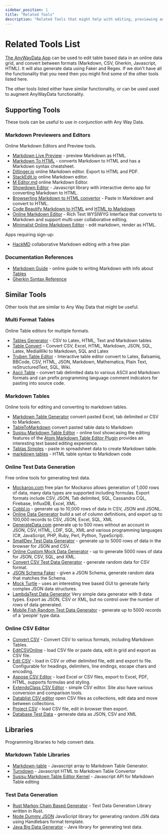 ```yaml
---
sidebar_position: 1
title: "Related Tools"
description: "Related Tools that might help with editing, previewing and converting between data formats like Markdown, CSV, HTML, PDF."
---
```


# Related Tools List

[The AnyWayData App](https://anywaydata.com/app.html) can be used to edit table based data in an online data grid, and convert between formats (Markdown, CSV, Gherkin, Javascript, HTML). It will also generate data using Faker and Regex. If we don't have all the functionality that you need then you might find some of the other tools listed here.

The other tools listed either have similar functionality, or can be used used to augment AnyWayData functionality.

## Supporting Tools

These tools can be useful to use in conjunction with Any Way Data.

### Markdown Previewers and Editors

Online Markdown Editors and Preview tools.

- [Markdown Live Preview](https://markdownlivepreview.com/) - preview Markdown as HTML.
- [Markdown To HTML](https://markdowntohtml.com/) - converts Markdown to HTML and has a Markdown syntax cheatsheet.
- [Dillinger.io](https://dillinger.io/) online Markdown editor. Export to HTML and PDF.
- [StackEdit.io](https://stackedit.io/) online Markdown editor.
- [M Editor.md](https://pandao.github.io/editor.md/en.html) online Markdown Editor.
- [Showdown Editor](http://demo.showdownjs.com/) - Javascript library with interactive demo app for converting Markdown to HTML.
- [Browserling Markdown to HTML convertor](https://www.browserling.com/tools/markdown-to-html) - Paste in Markdown and convert to HTML.
- [Code Beautify Markdown to HTML](https://codebeautify.org/markdown-to-html) and [HTML to Markdown](https://codebeautify.org/html-to-markdown)
- [Online Markdown Editor](https://onlinemarkdowneditor.dev/) - Rich Text WYSIWYG Interface that converts to Markdown and support multi-user collaborative editing.
- [Minimalist Online Markdown Editor](https://markdown.pioul.fr/) - edit markdown, render as HTML.

Apps requiring sign-up:

- [HackMD](https://hackmd.io/) collaborative Markdown editing with a free plan

### Documentation References

- [Markdown Guide](https://www.markdownguide.org/) - online guide to writing Markdown with info about [Tables](https://www.markdownguide.org/extended-syntax/#markdown-processors)
- [Gherkin Syntax Reference](https://cucumber.io/docs/gherkin/reference/)

## Similar Tools

Other tools that are similar to Any Way Data that might be useful.

### Multi Format Tables

Online Table editors for multiple formats.

- [Tables Generator](https://www.tablesgenerator.com/) - CSV to Latex, HTML, Text and Markdown tables
- [Table Convert](https://tableconvert.com/) - Convert CSV, Excel, HTML, Markdown, JSON, SQL, Latex, MediaWiki to Markdown, SQL and Latex
- [Truben Table Editor](https://truben.no/table/) - Interactive table editor convert to Latex, Balsamiq, BBCode, CSV, HTML, JSON, Markdown, Mathematica, Plain Text, reStructuredText, SQL, Wiki.
- [Ascii Table](https://ozh.github.io/ascii-tables/) - convert tab delimited data to various ASCII and Markdown formats and can prefix programming language comment indicators for pasting into source code.

### Markdown Tables

Online tools for editing and converting to markdown tables.

- [Markdown Table Generator](https://jakebathman.github.io/Markdown-Table-Generator/) convert pasted Excel, tab delimited or CSV to Markdown.
- [TableToMarkdown](https://tabletomarkdown.com/) convert pasted table data to Markdown
- [Susisu Markdown Table Editor](https://susisu.github.io/mte-demo/) - online tool showcasing the editing features of the [Atom Markdown Table Editor Plugin](https://atom.io/packages/markdown-table-editor) provides an interesting text based editing experience.
- [Tablas Simples](http://mirrodriguezlombardo.com/Tablas-simples/) - paste in spreadsheet data to create Markdown table.
- [markdown tables](https://jmalarcon.github.io/markdowntables/) - HTML table syntax to Markdown code


### Online Test Data Generation

Free online tools for generating test data.

- [Mockaroo.com](https://www.mockaroo.com/) free plan for Mockaroo allows generation of 1,000 rows of data, many data types are supported including formulas. Export formats include CSV, JSON, Tab delimited, SQL, Cassandra CQL, Firebase, InfluxDB, Excel, XML.
- [Cobbl.io](https://cobbl.io/) - generate up to 10,000 rows of data in CSV, JSON and JSONL.
- [Online Data Generator](https://www.onlinedatagenerator.com/) build a set of column definitions, and export up to 100,000 records to CSV, JSON, Excel, SQL, XML
- [GenerateData.com](https://generatedata.com/) generate up to 500 rows without an account in JSON, CSV, HTML, LDIF, SQL, XML and various programming languages (C#, JavaScript, PHP, Ruby, Perl, Python, TypeScript).
- [SmallDev Test Data Generator](https://smalldev.tools/test-data-generator-online) - generate up to 5000 rows of data in the browser for JSON and CSV.
- [Online Custom Mock Data Generator](https://www.onlinewebtoolkit.com/generatedata) - up to generate 5000 rows of data for JSON, CSV, SQL, and XML.
- [Convert CSV Test Data Generator](https://www.convertcsv.com/generate-test-data.htm) - generate random data for CSV format.
- [JSON Schema Faker](https://json-schema-faker.js.org/) - given a JSON Schema, generate random data that matches the Schema.
- [Mock Turtle](https://mockturtle.net/) - uses an interesting tree based GUI to generate fairly complex JSON data structures.
- [LambdaTest Data Generator](https://www.lambdatest.com/free-online-tools/test-data-generator) Very simple data generator with 9 data types. Export as JSON, CSV or XML, but no control over the number of rows of data generated.
- [Mobile Fish Random Test Data Generator](https://www.mobilefish.com/services/random_test_data_generator/random_test_data_generator.php) - generate up to 5000 records of a 'people' type data.

### Online CSV Editor

- [Convert CSV](https://www.convertcsv.com/csv-to-markdown.htm) - Convert CSV to various formats, including Markdown Tables.
- [EditCSVOnline](https://www.editcsvonline.com/) - load CSV file or paste data, edit in grid and export as CSV file.
- [Edit CSV](https://edit-csv.net/) - load in CSV or other delimited file, edit and export to file. Configurable for headings, delimiters, line endings, escape chars and encoding.
- [Aspose CSV Editor](https://products.aspose.app/cells/editor/csv) - load Excel or CSV files, export to Excel, PDF, HTML, supports formulas and styling.
- [ExtendsClass CSV Editor](https://extendsclass.com/csv-editor.html) - simple CSV editor. Site also have various conversion and comparison tools.
- [Datablist CSV editor](https://app.datablist.com/home) open CSV files as collections, edit data and move between collections.
- [Project CSV](https://projectcsv.github.io/) - load CSV file, edit in browser then export.
- [Database Test Data](https://www.databasetestdata.com/) - generate data as JSON, CSV and XML

## Libraries

Programming libraries to help convert data.

### Markdown Table Libraries

- [Markdown-table](https://github.com/wooorm/markdown-table) - Javascript array to Markdown Table Generator.
- [Turndown](https://github.com/mixmark-io/turndown) - Javascript HTML to Markdown Table Convertor
- [Susisu Markdown Table Editor Kernel](https://github.com/susisu/mte-kernel) - Javascript API for Markdown Table editing

### Test Data Generation

- [Rust Markov Chain Based Generator](https://github.com/dsietz/test-data-generation) - Test Data Generation Library written in Rust.
- [Node Dummy JSON](https://www.npmjs.com/package/dummy-json) JavaScript library for generating random JSN data using Handlebars format template.
- [Java Big Data Generator](https://finraos.github.io/DataGenerator/) - Java library for generating test data.